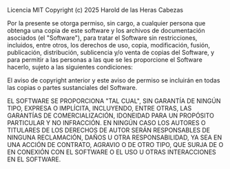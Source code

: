 Licencia MIT
Copyright (c) 2025 Harold de las Heras Cabezas

Por la presente se otorga permiso, sin cargo, a cualquier persona que obtenga una copia
de este software y los archivos de documentación asociados (el "Software"), para tratar
el Software sin restricciones, incluidos, entre otros, los derechos de uso, copia,
modificación, fusión, publicación, distribución, sublicencia y/o venta
de copias del Software, y para permitir a las personas a las que se les proporcione
el Software hacerlo, sujeto a las siguientes condiciones:

El aviso de copyright anterior y este aviso de permiso se incluirán en todas
las copias o partes sustanciales del Software.

EL SOFTWARE SE PROPORCIONA "TAL CUAL", SIN GARANTÍA DE NINGÚN TIPO, EXPRESA O
IMPLÍCITA, INCLUYENDO, ENTRE OTRAS, LAS GARANTÍAS DE COMERCIALIZACIÓN,
IDONEIDAD PARA UN PROPÓSITO PARTICULAR Y NO INFRACCIÓN. EN NINGÚN CASO
LOS AUTORES O TITULARES DE LOS DERECHOS DE AUTOR SERÁN RESPONSABLES DE NINGUNA
RECLAMACIÓN, DAÑOS U OTRA RESPONSABILIDAD, YA SEA EN UNA ACCIÓN DE CONTRATO,
AGRAVIO O DE OTRO TIPO, QUE SURJA DE O EN CONEXIÓN CON EL SOFTWARE O EL USO
U OTRAS INTERACCIONES EN EL SOFTWARE.
